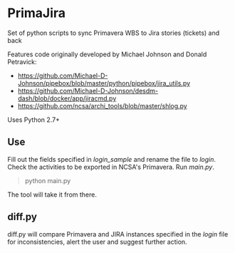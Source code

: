 # PrimaJira
Set of python scripts to sync Primavera WBS to Jira stories (tickets) and back

Features code originally developed by Michael Johnson and Donald Petravick:
* https://github.com/Michael-D-Johnson/pipebox/blob/master/python/pipebox/jira_utils.py
* https://github.com/Michael-D-Johnson/desdm-dash/blob/docker/app/jiracmd.py
* https://github.com/ncsa/archi_tools/blob/master/shlog.py

Uses Python 2.7+

## Use
Fill out the fields specified in *login_sample* and rename the file to *login*. Check the activities to be exported in NCSA's Primavera. Run *main.py*. 

> python main.py

The tool will take it from there.

## diff.py
diff.py will compare Primavera and JIRA instances specified in the *login* file for inconsistencies, alert the user and suggest further action.
